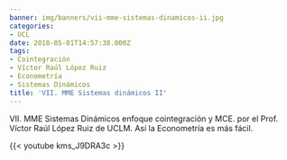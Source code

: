 ```yaml
---
banner: img/banners/vii-mme-sistemas-dinamicos-ii.jpg
categories:
- UCL
date: 2018-05-01T14:57:38.000Z
tags:
- Cointegración
- Víctor Raúl López Ruiz
- Econometría
- Sistemas Dinámicos
title: 'VII. MME Sistemas dinámicos II'
---
```


VII. MME Sistemas Dinámicos enfoque cointegración y MCE. por el Prof. Víctor Raúl López Ruiz de UCLM. Así la Econometría es más fácil.

{{< youtube kms_J9DRA3c >}}
